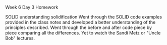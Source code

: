 Week 6 Day 3 Homework

SOLID understanding solidification
Went through the SOLID code examples provided in the class notes and developed a better understanding of the principles described.
Went through the before and after code piece by piece comparing all the differences.
Yet to watch the Sandi Metz or "Uncle Bob" lectures.